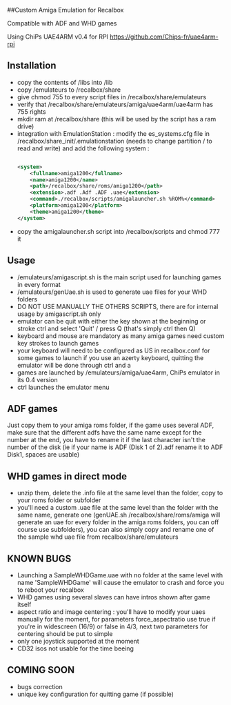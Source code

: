 ##Custom Amiga Emulation for Recalbox

Compatible with ADF and WHD games

Using ChiPs UAE4ARM v0.4 for RPI https://github.com/Chips-fr/uae4arm-rpi

Installation
--------------
- copy the contents of /libs into /lib
- copy /emulateurs to /recalbox/share
- give chmod 755 to every script files in /recalbox/share/emulateurs
- verify that /recalbox/share/emulateurs/amiga/uae4arm/uae4arm has 755 rights
- mkdir ram at /recalbox/share (this will be used by the script has a ram drive)
- integration with EmulationStation : modify the es_systems.cfg file in /recalbox/share_init/.emulationstation (needs to change partition / to read and write) and add the following system :
   ```xml
   
   <system>
       <fullname>amiga1200</fullname>
       <name>amiga1200</name>
       <path>/recalbox/share/roms/amiga1200</path>
       <extension>.adf .Adf .ADF .uae</extension>
       <command>./recalbox/scripts/amigalauncher.sh %ROM%</command>
       <platform>amiga1200</platform>
       <theme>amiga1200</theme>
   </system>
   ```
- copy the amigalauncher.sh script into /recalbox/scripts and chmod 777 it

Usage
-------
- /emulateurs/amigascript.sh is the main script used for launching games in every format
- /emulateurs/genUae.sh is used to generate uae files for your WHD folders
- DO NOT USE MANUALLY THE OTHERS SCRIPTS, there are for internal usage by amigascript.sh only
- emulator can be quit with either the key shown at the beginning or stroke ctrl and select 'Quit' / press Q (that's simply ctrl then Q)
- keyboard and mouse are mandatory as many amiga games need custom key strokes to launch games
- your keyboard will need to be configured as US in recalbox.conf for some games to launch if you use an azerty keyboard, quitting the emulator will be done through ctrl and a
- games are launched by /emulateurs/amiga/uae4arm, ChiPs emulator in its 0.4 version
- ctrl launches the emulator menu

ADF games
---------
Just copy them to your amiga roms folder, if the game uses several ADF, make sure that the different adfs have the same name except for the number at the end, you have to rename it if the last character isn't the number of the disk (ie if your name is ADF (Disk 1 of 2).adf rename it to ADF Disk1, spaces are usable)

WHD games in direct mode
------------------------
- unzip them, delete the .info file at the same level than the folder, copy to your roms folder or subfolder
- you'll need a custom .uae file at the same level than the folder with the same name, generate one (genUAE.sh /recalbox/share/roms/amiga will generate an uae for every folder in the amiga roms folders, you can off course use subfolders), you can also simply copy and rename one of the sample whd uae file from recalbox/share/emulateurs

KNOWN BUGS
------------
- Launching a SampleWHDGame.uae with no folder at the same level with name 'SampleWHDGame' will cause the emulator to crash and force you to reboot your recalbox
- WHD games using several slaves can have intros shown after game itself
- aspect ratio and image centering : you'll have to modify your uaes manually for the moment, for parameters force_aspectratio use true if you're in widescreen (16/9) or false in 4/3, next two parameters for centering should be put to simple
- only one joystick supported at the moment
- CD32 isos not usable for the time beeing

COMING SOON
-------------
- bugs correction
- unique key configuration for quitting game (if possible)
